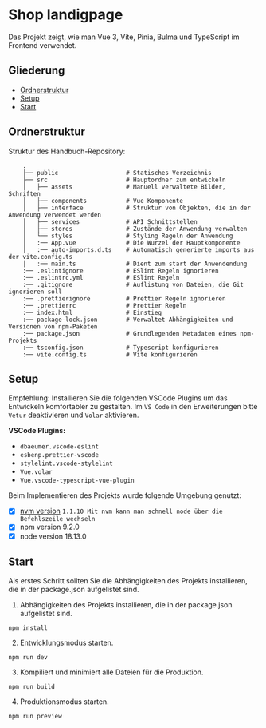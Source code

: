 # Shop landigpage

Das Projekt zeigt, wie man Vue 3, Vite, Pinia, Bulma und TypeScript im Frontend verwendet.

## Gliederung

- [Ordnerstruktur](#ordnerstruktur)
- [Setup](#setup)
- [Start](#start)

## Ordnerstruktur

Struktur des Handbuch-Repository:

```shell
    .
    ├── public                   # Statisches Verzeichnis
    ├── src                      # Hauptordner zum entwickeln
    │   ├── assets               # Manuell verwaltete Bilder, Schriften
    │   ├── components           # Vue Komponente
    │   ├── interface            # Struktur von Objekten, die in der Anwendung verwendet werden
    │   ├── services             # API Schnittstellen
    │   ├── stores               # Zustände der Anwendung verwalten
    │   └── styles               # Styling Regeln der Anwendung
    │   :── App.vue              # Die Wurzel der Hauptkomponente
    │   :── auto-imports.d.ts    # Automatisch generierte imports aus der vite.config.ts
    │   :── main.ts              # Dient zum start der Anwendendung
    :── .eslintignore            # ESlint Regeln ignorieren
    :── .eslintrc.yml            # ESlint Regeln
    :── .gitignore               # Auflistung von Dateien, die Git ignorieren soll
    :── .prettierignore          # Prettier Regeln ignorieren
    :── .prettierrc              # Prettier Regeln
    :── index.html               # Einstieg
    :── package-lock.json        # Verwaltet Abhängigkeiten und Versionen von npm-Paketen
    :── package.json             # Grundlegenden Metadaten eines npm-Projekts
    :── tsconfig.json            # Typescript konfigurieren
    :── vite.config.ts           # Vite konfigurieren
```

## Setup

Empfehlung:
Installieren Sie die folgenden VSCode Plugins um das Entwickeln komfortabler zu gestalten.
Im `VS Code` in den Erweiterungen bitte `Vetur` deaktivieren und `Volar` aktivieren.

**VSCode Plugins:**

- `dbaeumer.vscode-eslint`
- `esbenp.prettier-vscode`
- `stylelint.vscode-stylelint`
- `Vue.volar`
- `Vue.vscode-typescript-vue-plugin`

Beim Implementieren des Projekts wurde folgende Umgebung genutzt:

- [x] [nvm version](https://github.com/nvm-sh/nvm) `1.1.10 Mit nvm kann man schnell node über die Befehlszeile wechseln`
- [x] npm version 9.2.0
- [x] node version 18.13.0

## Start

Als erstes Schritt sollten Sie die Abhängigkeiten des Projekts installieren, die in der package.json aufgelistet sind.

1. Abhängigkeiten des Projekts installieren, die in der package.json aufgelistet sind.

```shell
npm install
```

2. Entwicklungsmodus starten.

```shell
npm run dev
```

3. Kompiliert und minimiert alle Dateien für die Produktion.

```shell
npm run build
```

4. Produktionsmodus starten.

```shell
npm run preview
```
